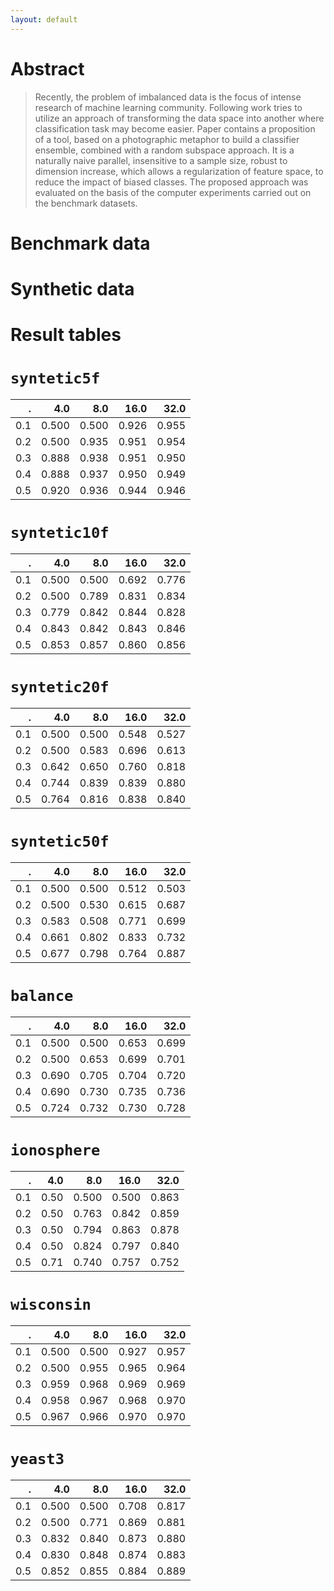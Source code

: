 ```yaml
---
layout: default
---
```


# Abstract
> Recently, the problem of imbalanced data is the focus of intense research of machine learning community. Following work tries to utilize an approach of transforming the data space into another where classification task may become easier. Paper contains a proposition of a tool, based on a photographic metaphor to build a classifier ensemble, combined with a random subspace approach. It is a naturally naive parallel, insensitive to a sample size, robust to dimension increase, which allows a regularization of feature space, to reduce the impact of biased classes. The proposed approach was evaluated on the basis of the computer experiments carried out on the benchmark datasets.

# Benchmark data
<canvas id="benchmark" height="40em" width="100%"></canvas>
<script>
var ctx_benchmark = document.getElementById("benchmark").getContext('2d');
var myChart = new Chart(ctx_benchmark, { type: 'bar', data: {"labels": ["balance", "ionosphere", "wisconsin", "yeast3"], "datasets": [{"data": ["0.736", "0.878", "0.970", "0.889"], "backgroundColor": ["#e53935", "#e53935", "#e53935", "#e53935"], "label": "ECE"}, {"data": ["0.771", "0.729", "0.948", "0.816"], "backgroundColor": ["#ba68c8", "#ba68c8", "#ba68c8", "#ba68c8"], "label": "KNN"}, {"data": ["0.766", "0.862", "0.957", "0.575"], "backgroundColor": ["#64b5f6", "#64b5f6", "#64b5f6", "#64b5f6"], "label": "GNB"}, {"data": ["0.721", "0.848", "0.917", "0.806"], "backgroundColor": ["#dce775", "#dce775", "#dce775", "#dce775"], "label": "DTC"}, {"data": ["0.640", "0.638", "0.500", "0.850"], "backgroundColor": ["#81c784", "#81c784", "#81c784", "#81c784"], "label": "MLP"}, {"data": ["0.781", "0.608", "0.951", "0.500"], "backgroundColor": ["#ffb74d", "#ffb74d", "#ffb74d", "#ffb74d"], "label": "SVC"}]}, options: {"scales": {"yAxes": [{"ticks": {"max": 1, "min": 0}, "stacked": false, "display": true}]}} });
</script>
# Synthetic data
<canvas id="synthetic" height="40em" width="100%"></canvas>
<script>
var ctx_benchmark = document.getElementById("synthetic").getContext('2d');
var myChart = new Chart(ctx_benchmark, { type: 'bar', data: {"labels": ["syntetic5f", "syntetic10f", "syntetic20f", "syntetic50f", "syntetic100f"], "datasets": [{"data": ["0.955", "0.860", "0.880", "0.887", "0.890"], "backgroundColor": ["#e53935", "#e53935", "#e53935", "#e53935", "#e53935"], "label": "ECE"}, {"data": ["0.909", "0.709", "0.570", "0.540", "0.561"], "backgroundColor": ["#ba68c8", "#ba68c8", "#ba68c8", "#ba68c8", "#ba68c8"], "label": "KNN"}, {"data": ["0.943", "0.845", "0.778", "0.803", "0.767"], "backgroundColor": ["#64b5f6", "#64b5f6", "#64b5f6", "#64b5f6", "#64b5f6"], "label": "GNB"}, {"data": ["0.899", "0.749", "0.720", "0.841", "0.786"], "backgroundColor": ["#dce775", "#dce775", "#dce775", "#dce775", "#dce775"], "label": "DTC"}, {"data": ["0.917", "0.771", "0.690", "0.500", "0.789"], "backgroundColor": ["#81c784", "#81c784", "#81c784", "#81c784", "#81c784"], "label": "MLP"}, {"data": ["0.720", "0.500", "0.500", "0.500", "0.500"], "backgroundColor": ["#ffb74d", "#ffb74d", "#ffb74d", "#ffb74d", "#ffb74d"], "label": "SVC"}]}, options: {"scales": {"yAxes": [{"ticks": {"max": 1, "min": 0}, "stacked": false, "display": true}]}} });
</script>
# Result tables
# `syntetic5f`

.  | 4.0 | 8.0 |16.0 |32.0 
--:|----:|----:|----:|----:
0.1|0.500|0.500|0.926|0.955
0.2|0.500|0.935|0.951|0.954
0.3|0.888|0.938|0.951|0.950
0.4|0.888|0.937|0.950|0.949
0.5|0.920|0.936|0.944|0.946

# `syntetic10f`

.  | 4.0 | 8.0 |16.0 |32.0 
--:|----:|----:|----:|----:
0.1|0.500|0.500|0.692|0.776
0.2|0.500|0.789|0.831|0.834
0.3|0.779|0.842|0.844|0.828
0.4|0.843|0.842|0.843|0.846
0.5|0.853|0.857|0.860|0.856

# `syntetic20f`

.  | 4.0 | 8.0 |16.0 |32.0 
--:|----:|----:|----:|----:
0.1|0.500|0.500|0.548|0.527
0.2|0.500|0.583|0.696|0.613
0.3|0.642|0.650|0.760|0.818
0.4|0.744|0.839|0.839|0.880
0.5|0.764|0.816|0.838|0.840

# `syntetic50f`

.  | 4.0 | 8.0 |16.0 |32.0 
--:|----:|----:|----:|----:
0.1|0.500|0.500|0.512|0.503
0.2|0.500|0.530|0.615|0.687
0.3|0.583|0.508|0.771|0.699
0.4|0.661|0.802|0.833|0.732
0.5|0.677|0.798|0.764|0.887

# `balance`

.  | 4.0 | 8.0 |16.0 |32.0 
--:|----:|----:|----:|----:
0.1|0.500|0.500|0.653|0.699
0.2|0.500|0.653|0.699|0.701
0.3|0.690|0.705|0.704|0.720
0.4|0.690|0.730|0.735|0.736
0.5|0.724|0.732|0.730|0.728

# `ionosphere`

.  |4.0 | 8.0 |16.0 |32.0 
--:|---:|----:|----:|----:
0.1|0.50|0.500|0.500|0.863
0.2|0.50|0.763|0.842|0.859
0.3|0.50|0.794|0.863|0.878
0.4|0.50|0.824|0.797|0.840
0.5|0.71|0.740|0.757|0.752

# `wisconsin`

.  | 4.0 | 8.0 |16.0 |32.0 
--:|----:|----:|----:|----:
0.1|0.500|0.500|0.927|0.957
0.2|0.500|0.955|0.965|0.964
0.3|0.959|0.968|0.969|0.969
0.4|0.958|0.967|0.968|0.970
0.5|0.967|0.966|0.970|0.970

# `yeast3`

.  | 4.0 | 8.0 |16.0 |32.0 
--:|----:|----:|----:|----:
0.1|0.500|0.500|0.708|0.817
0.2|0.500|0.771|0.869|0.881
0.3|0.832|0.840|0.873|0.880
0.4|0.830|0.848|0.874|0.883
0.5|0.852|0.855|0.884|0.889

